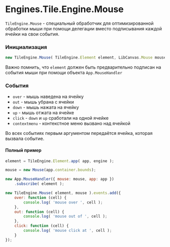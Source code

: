 Engines.Tile.Engine.Mouse
=========================

`TileEngine.Mouse` - специальный обработчик для оптимизированной обработки мыши при помощи делегации вместо подписывания каждой ячейки на свои события.

### Инициализация

```js
new TileEngine.Mouse( TileEngine.Element element, LibCanvas.Mouse mouse )
```

Важно помнить, что `element` должен быть предварительно подписан на события мыши при помощи объекта `App.MouseHandler`

### События

* `over` - мышь наведена на ячейку
* `out` - мышь убрана с ячейки
* `down` - мышь нажата на ячейку
* `up` - мышь отжата на ячейке
* `click` - `down` и `up` сработали на одной ячейке
* `contextmenu` - контекстное меню вызвано над ячейкой

Во всех событиях первым аргументом передаётся ячейка, которая вызвала событие.


#### Полный пример

```js
element = TileEngine.Element.app( app, engine );

mouse = new Mouse(app.container.bounds);

new App.MouseHandler({ mouse: mouse, app: app })
	.subscribe( element );

new TileEngine.Mouse( element, mouse ).events.add({
	over: function (cell) {
		console.log( 'mouse over ', cell );
	},
	out: function (cell) {
		console.log( 'mouse out of ', cell );
	},
	click: function (cell) {
		console.log( 'mouse click at ', cell );
	}
});
```